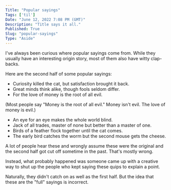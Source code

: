 ```yaml
---
Title: "Popular sayings"
Tags: ['til']
Date: "June 12, 2022 7:08 PM (GMT)"
Description: "Title says it all."
Published: True
Slug: "popular-sayings"
Type: "Aside"
---
```


I've always been curious where popular sayings come from. While they usually have an interesting origin story, most of them also have witty clap-backs.

Here are the second half of some popular sayings:

- Curiosity killed the cat, but satisfaction brought it back.
- Great minds think alike, though fools seldom differ.
- For the love of money is the root of all evil. 

(Most people say "Money is the root of all evil." Money isn't evil. The love of money is evil.)
- An eye for an eye makes the whole world blind.
- Jack of all trades, master of none but better than a master of one.
- Birds of a feather flock together until the cat comes.
- The early bird catches the worm but the second mouse gets the cheese.

A lot of people hear these and wrongly assume these were the original and the second half got cut off sometime in the past. That's mostly wrong.

Instead, what probably happened was someone came up with a creative way to shut up the people who kept saying these quips to explain a point.

Naturally, they didn't catch on as well as the first half. But the idea that these are the "full" sayings is incorrect.
